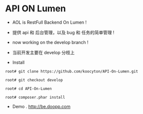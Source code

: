 # API ON Lumen

* AOL is RestFull Backend On Lumen !

* 提供 api 和 后台管理，以及 bug 和 任务的简单管理 !

* now working on the develop branch !

* 当前开发主要在 develop 分枝上

* Install


```
root# git clone https://github.com/koocyton/API-On-Lumen.git

root# git checkout develop

root# cd API-On-Lumen

root# composer.phar install
```

* Demo .    http://be.doopp.com
